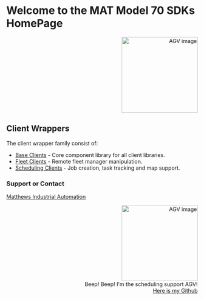 # Welcome to the MAT Model 70 SDKs HomePage

<div style="text-align: right">
  <a href="https://www.matw.com/business-segments/industrial-technologies">  
    <img src="https://guidanceautomation.github.io/images/logo_teaser_logo.png" alt="AGV image" width="200"/>
  </a>
</div>

## Client Wrappers

The client wrapper family consist of:

* [Base Clients](https://guidanceautomation.github.io/BaseClients/) - Core component library for all client libraries.
* [Fleet Clients](https://guidanceautomation.github.io/FleetClients/) - Remote fleet manager manipulation.
* [Scheduling Clients](https://guidanceautomation.github.io/SchedulingClients/) - Job creation, task tracking and map support.

### Support or Contact

[Matthews Industrial Automation](https://www.matw.com/business-segments/industrial-technologies)

<div style="text-align: right">
  <img src="https://guidanceautomation.github.io/images/incaartBw.png" alt="AGV image" width="200"/>
  <br>
  Beep! Beep! I'm the scheduling support AGV!<br>
  <a href="https://github.com/GuidanceAutomation">Here is my Github</a>
</div>
